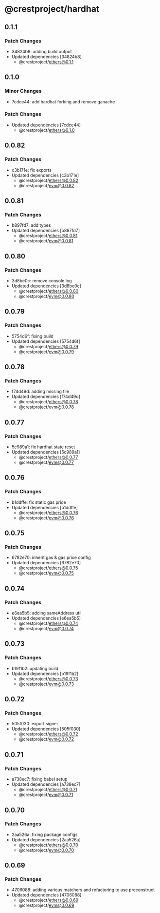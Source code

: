# @crestproject/hardhat

## 0.1.1

### Patch Changes

- 34824b8: adding build output
- Updated dependencies [34824b8]
  - @crestproject/ethers@0.1.1

## 0.1.0

### Minor Changes

- 7cdce44: add hardhat forking and remove ganache

### Patch Changes

- Updated dependencies [7cdce44]
  - @crestproject/ethers@0.1.0

## 0.0.82

### Patch Changes

- c3b171e: fix exports
- Updated dependencies [c3b171e]
  - @crestproject/ethers@0.0.82
  - @crestproject/evm@0.0.82

## 0.0.81

### Patch Changes

- b897fd7: add types
- Updated dependencies [b897fd7]
  - @crestproject/ethers@0.0.81
  - @crestproject/evm@0.0.81

## 0.0.80

### Patch Changes

- 3d8be0c: remove console.log
- Updated dependencies [3d8be0c]
  - @crestproject/ethers@0.0.80
  - @crestproject/evm@0.0.80

## 0.0.79

### Patch Changes

- 5754d6f: fixing build
- Updated dependencies [5754d6f]
  - @crestproject/ethers@0.0.79
  - @crestproject/evm@0.0.79

## 0.0.78

### Patch Changes

- f74d49d: adding missing file
- Updated dependencies [f74d49d]
  - @crestproject/ethers@0.0.78
  - @crestproject/evm@0.0.78

## 0.0.77

### Patch Changes

- 5c989a1: fix hardhat state reset
- Updated dependencies [5c989a1]
  - @crestproject/ethers@0.0.77
  - @crestproject/evm@0.0.77

## 0.0.76

### Patch Changes

- b1ddffe: fix static gas price
- Updated dependencies [b1ddffe]
  - @crestproject/ethers@0.0.76
  - @crestproject/evm@0.0.76

## 0.0.75

### Patch Changes

- 6782e70: inherit gas & gas price config
- Updated dependencies [6782e70]
  - @crestproject/ethers@0.0.75
  - @crestproject/evm@0.0.75

## 0.0.74

### Patch Changes

- e6ea5b5: adding sameAddress util
- Updated dependencies [e6ea5b5]
  - @crestproject/ethers@0.0.74
  - @crestproject/evm@0.0.74

## 0.0.73

### Patch Changes

- b19f1b2: updating build
- Updated dependencies [b19f1b2]
  - @crestproject/ethers@0.0.73
  - @crestproject/evm@0.0.73

## 0.0.72

### Patch Changes

- 505f030: export signer
- Updated dependencies [505f030]
  - @crestproject/ethers@0.0.72
  - @crestproject/evm@0.0.72

## 0.0.71

### Patch Changes

- a738ec7: fixing babel setup
- Updated dependencies [a738ec7]
  - @crestproject/ethers@0.0.71
  - @crestproject/evm@0.0.71

## 0.0.70

### Patch Changes

- 2aa526a: fixing package configs
- Updated dependencies [2aa526a]
  - @crestproject/ethers@0.0.70
  - @crestproject/evm@0.0.70

## 0.0.69

### Patch Changes

- 4706088: adding various matchers and refactoring to use preconstruct
- Updated dependencies [4706088]
  - @crestproject/ethers@0.0.69
  - @crestproject/evm@0.0.69
